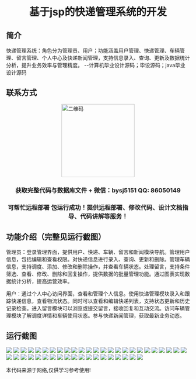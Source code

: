 <p><h1 align="center">基于jsp的快递管理系统的开发</h1></p>

## 简介
快递管理系统：角色分为管理员、用户；功能涵盖用户管理、快递管理、车辆管理、留言管理、个人中心及快递新闻管理，支持信息录入、查询、更新及数据统计分析，提升业务效率与管理精度。    --计算机毕业设计源码；毕设源码；java毕业设计源码


## 联系方式
<img src="https://bs-1329754181.cos.ap-shanghai.myqcloud.com/wx.jpg" alt="二维码" style="display: block; margin: 0 auto;" width="200px">
<p><h3 align="center">获取完整代码与数据库文件 + 微信：bysj5151 QQ: 86050149</h3></p>
<p><h3 align="center">可帮忙远程部署 包运行成功！提供远程部署、修改代码、设计文档指导、代码讲解等服务！</h3></p>

## 功能介绍（完整见运行截图）
管理员：登录管理界面，提供用户、快递、车辆、留言和新闻模块导航。管理用户信息，包括编辑和查看权限。对快递信息进行录入、查询、更新和删除。管理车辆信息，支持调度、添加、修改和删除操作，并查看车辆状态。处理留言，支持条件筛选、查看、修改、删除和回复操作，提供数据的批量管理功能。通过图表实现数据统计分析，提高运营效率。

用户：通过个人中心访问界面，查看和管理个人信息。使用快递管理模块录入和跟踪快递信息，查看物流状态。同时可以查看和编辑快递列表，支持状态更新和历史记录检查。进入留言模块可以浏览或提交留言，接收回复和互动交流。访问车辆管理模块了解调度详情和车辆使用状态。参与快递新闻管理，获取最新业务动态。


## 运行截图
![](https://bs-1329754181.cos.ap-shanghai.myqcloud.com/ssm/ExpressDeliveryManagementSystem/img/001.jpg)
![](https://bs-1329754181.cos.ap-shanghai.myqcloud.com/ssm/ExpressDeliveryManagementSystem/img/002.jpg)
![](https://bs-1329754181.cos.ap-shanghai.myqcloud.com/ssm/ExpressDeliveryManagementSystem/img/003.jpg)
![](https://bs-1329754181.cos.ap-shanghai.myqcloud.com/ssm/ExpressDeliveryManagementSystem/img/004.jpg)
![](https://bs-1329754181.cos.ap-shanghai.myqcloud.com/ssm/ExpressDeliveryManagementSystem/img/005.jpg)
![](https://bs-1329754181.cos.ap-shanghai.myqcloud.com/ssm/ExpressDeliveryManagementSystem/img/006.jpg)
![](https://bs-1329754181.cos.ap-shanghai.myqcloud.com/ssm/ExpressDeliveryManagementSystem/img/007.jpg)
![](https://bs-1329754181.cos.ap-shanghai.myqcloud.com/ssm/ExpressDeliveryManagementSystem/img/008.jpg)
![](https://bs-1329754181.cos.ap-shanghai.myqcloud.com/ssm/ExpressDeliveryManagementSystem/img/009.jpg)
![](https://bs-1329754181.cos.ap-shanghai.myqcloud.com/ssm/ExpressDeliveryManagementSystem/img/010.jpg)
![](https://bs-1329754181.cos.ap-shanghai.myqcloud.com/ssm/ExpressDeliveryManagementSystem/img/011.jpg)
![](https://bs-1329754181.cos.ap-shanghai.myqcloud.com/ssm/ExpressDeliveryManagementSystem/img/012.jpg)
![](https://bs-1329754181.cos.ap-shanghai.myqcloud.com/ssm/ExpressDeliveryManagementSystem/img/013.jpg)
![](https://bs-1329754181.cos.ap-shanghai.myqcloud.com/ssm/ExpressDeliveryManagementSystem/img/014.jpg)
![](https://bs-1329754181.cos.ap-shanghai.myqcloud.com/ssm/ExpressDeliveryManagementSystem/img/015.jpg)
![](https://bs-1329754181.cos.ap-shanghai.myqcloud.com/ssm/ExpressDeliveryManagementSystem/img/016.jpg)
![](https://bs-1329754181.cos.ap-shanghai.myqcloud.com/ssm/ExpressDeliveryManagementSystem/img/017.jpg)
![](https://bs-1329754181.cos.ap-shanghai.myqcloud.com/ssm/ExpressDeliveryManagementSystem/img/018.jpg)
![](https://bs-1329754181.cos.ap-shanghai.myqcloud.com/ssm/ExpressDeliveryManagementSystem/img/019.jpg)
![](https://bs-1329754181.cos.ap-shanghai.myqcloud.com/ssm/ExpressDeliveryManagementSystem/img/020.jpg)
![](https://bs-1329754181.cos.ap-shanghai.myqcloud.com/ssm/ExpressDeliveryManagementSystem/img/021.jpg)
![](https://bs-1329754181.cos.ap-shanghai.myqcloud.com/ssm/ExpressDeliveryManagementSystem/img/022.jpg)
![](https://bs-1329754181.cos.ap-shanghai.myqcloud.com/ssm/ExpressDeliveryManagementSystem/img/023.jpg)
![](https://bs-1329754181.cos.ap-shanghai.myqcloud.com/ssm/ExpressDeliveryManagementSystem/img/024.jpg)
![](https://bs-1329754181.cos.ap-shanghai.myqcloud.com/ssm/ExpressDeliveryManagementSystem/img/025.jpg)
![](https://bs-1329754181.cos.ap-shanghai.myqcloud.com/ssm/ExpressDeliveryManagementSystem/img/026.jpg)
![](https://bs-1329754181.cos.ap-shanghai.myqcloud.com/ssm/ExpressDeliveryManagementSystem/img/027.jpg)
![](https://bs-1329754181.cos.ap-shanghai.myqcloud.com/ssm/ExpressDeliveryManagementSystem/img/028.jpg)
![](https://bs-1329754181.cos.ap-shanghai.myqcloud.com/ssm/ExpressDeliveryManagementSystem/img/029.jpg)
![](https://bs-1329754181.cos.ap-shanghai.myqcloud.com/ssm/ExpressDeliveryManagementSystem/img/030.jpg)
![](https://bs-1329754181.cos.ap-shanghai.myqcloud.com/ssm/ExpressDeliveryManagementSystem/img/031.jpg)
![](https://bs-1329754181.cos.ap-shanghai.myqcloud.com/ssm/ExpressDeliveryManagementSystem/img/032.jpg)
![](https://bs-1329754181.cos.ap-shanghai.myqcloud.com/ssm/ExpressDeliveryManagementSystem/img/033.jpg)
![](https://bs-1329754181.cos.ap-shanghai.myqcloud.com/ssm/ExpressDeliveryManagementSystem/img/034.jpg)
![](https://bs-1329754181.cos.ap-shanghai.myqcloud.com/ssm/ExpressDeliveryManagementSystem/img/035.jpg)
![](https://bs-1329754181.cos.ap-shanghai.myqcloud.com/ssm/ExpressDeliveryManagementSystem/img/036.jpg)
![](https://bs-1329754181.cos.ap-shanghai.myqcloud.com/ssm/ExpressDeliveryManagementSystem/img/037.jpg)
![](https://bs-1329754181.cos.ap-shanghai.myqcloud.com/ssm/ExpressDeliveryManagementSystem/img/038.jpg)
![](https://bs-1329754181.cos.ap-shanghai.myqcloud.com/ssm/ExpressDeliveryManagementSystem/img/039.jpg)
![](https://bs-1329754181.cos.ap-shanghai.myqcloud.com/ssm/ExpressDeliveryManagementSystem/img/040.jpg)
![](https://bs-1329754181.cos.ap-shanghai.myqcloud.com/ssm/ExpressDeliveryManagementSystem/img/041.jpg)
![](https://bs-1329754181.cos.ap-shanghai.myqcloud.com/ssm/ExpressDeliveryManagementSystem/img/042.jpg)
![](https://bs-1329754181.cos.ap-shanghai.myqcloud.com/ssm/ExpressDeliveryManagementSystem/img/043.jpg)
![](https://bs-1329754181.cos.ap-shanghai.myqcloud.com/ssm/ExpressDeliveryManagementSystem/img/044.jpg)

<p>本代码来源于网络,仅供学习参考使用!</p>

